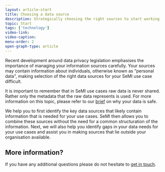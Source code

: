 ```yaml
---
layout: article-start
title: Choosing a data source
description: Strategically choosing the right sources to start working with is difficult, this article advises you on how to select the right datasets.
topic: Start
tags: ['technology']
video-link: 
video-caption: 
menu-order: 2
open-graph-type: article
---
```


Recent development around data privacy legislation emphasises the importance of managing your information sources carefully. Your sources may contain information about individuals, otherwise known as “personal data", making selection of the right data sources for your SeMI use case difficult. 

It is important to remember that in SeMI use cases raw data is never shared. Rather only the metadata that the raw data represents is used. For more information on this topic, please refer to our [brief](/knowledge-base/learn/data-usage-and-compliancy/) on why your data is safe.

We help you to first identify the key data sources that likely contain information that is needed for your use cases. SeMI then allows you to combine these sources without the need for a common structuration of the information. Next, we will also help you identify gaps in your data needs for your use cases and assist you in making sources that lie outside your organisation available. 

## More information?
If you have any additional questions please do not hesitate to [get in touch](/contact/).
